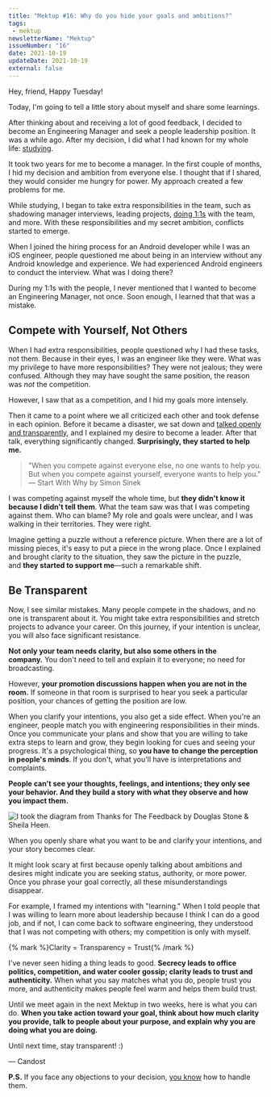 ```yaml
---
title: "Mektup #16: Why do you hide your goals and ambitions?"
tags:
 - mektup
newsletterName: "Mektup"
issueNumber: "16"
date: 2021-10-19
updateDate: 2021-10-19
external: false
---
```


Hey, friend, Happy Tuesday!

Today, I'm going to tell a little story about myself and share some learnings.

After thinking about and receiving a lot of good feedback, I decided to become an Engineering Manager and seek a people leadership position. It was a while ago. After my decision, I did what I had known for my whole life: [studying](/studying-and-learning-leadership/).

It took two years for me to become a manager. In the first couple of months, I hid my decision and ambition from everyone else. I thought that if I shared, they would consider me hungry for power. My approach created a few problems for me.

While studying, I began to take extra responsibilities in the team, such as shadowing manager interviews, leading projects, [doing 1:1s](/effective-1-1-meetings-one-on-one-meeting-template/) with the team, and more. With these responsibilities and my secret ambition, conflicts started to emerge.

When I joined the hiring process for an Android developer while I was an iOS engineer, people questioned me about being in an interview without any Android knowledge and experience. We had experienced Android engineers to conduct the interview. What was I doing there?

During my 1:1s with the people, I never mentioned that I wanted to become an Engineering Manager, not once. Soon enough, I learned that that was a mistake.

## Compete with Yourself, Not Others

When I had extra responsibilities, people questioned why I had these tasks, not them. Because in their eyes, I was an engineer like they were. What was my privilege to have more responsibilities? They were not jealous; they were confused. Although they may have sought the same position, the reason was _not_ the competition.

However, I saw that as a competition, and I hid my goals more intensely.

Then it came to a point where we all criticized each other and took defense in each opinion. Before it became a disaster, we sat down and [talked openly and transparently](/explicit-disagreement-is-better-than-implicit-misunderstanding/), and I explained my desire to become a leader. After that talk, everything significantly changed. **Surprisingly, they started to help me.**

> "When you compete against everyone else, no one wants to help you. But when you compete against yourself, everyone wants to help you." — Start With Why by Simon Sinek

I was competing against myself the whole time, but **they didn't know it because I didn't tell them**. What the team saw was that I was competing against them. Who can blame? My role and goals were unclear, and I was walking in their territories. They were right.

Imagine getting a puzzle without a reference picture. When there are a lot of missing pieces, it's easy to put a piece in the wrong place. Once I explained and brought clarity to the situation, they saw the picture in the puzzle, and **they started to support me**—such a remarkable shift.

## Be Transparent

Now, I see similar mistakes. Many people compete in the shadows, and no one is transparent about it. You might take extra responsibilities and stretch projects to advance your career. On this journey, if your intention is unclear, you will also face significant resistance.

**Not only your team needs clarity, but also some others in the company.** You don't need to tell and explain it to everyone; no need for broadcasting.

However, **your promotion discussions happen when you are not in the room.** If someone in that room is surprised to hear you seek a particular position, your chances of getting the position are low.

When you clarify your intentions, you also get a side effect. When you're an engineer, people match you with engineering responsibilities in their minds. Once you communicate your plans and show that you are willing to take extra steps to learn and grow, they begin looking for cues and seeing your progress. It's a psychological thing, so **you have to change the perception in people's minds**. If you don't, what you'll have is interpretations and complaints.

**People can't see your thoughts, feelings, and intentions; they only see your behavior. And they build a story with what they observe and how you impact them.**

![I took the diagram from Thanks for The Feedback by Douglas Stone & Sheila Heen.](/images/content/newsletter/perspective-diagram.png)

When you openly share what you want to be and clarify your intentions, and your story becomes clear.

It might look scary at first because openly talking about ambitions and desires might indicate you are seeking status, authority, or more power. Once you phrase your goal correctly, all these misunderstandings disappear.

For example, I framed my intentions with "learning." When I told people that I was willing to learn more about leadership because I think I can do a good job, and if not, I can come back to software engineering, they understood that I was not competing with others; my competition is only with myself.

{% mark %}Clarity = Transparency = Trust{% /mark %}

I've never seen hiding a thing leads to good. **Secrecy leads to office politics, competition, and water cooler gossip; clarity leads to trust and authenticity.** When what you say matches what you do, people trust you more, and authenticity makes people feel warm and helps them build trust.

Until we meet again in the next Mektup in two weeks, here is what you can do. **When you take action toward your goal, think about how much clarity you provide, talk to people about your purpose, and explain why you are doing what you are doing.**

Until next time, stay transparent! :)

— Candost

**P.S.** If you face any objections to your decision, [you know](/how-to-handle-and-overcome-objections-to-your-proposal-at-work/) how to handle them.​
